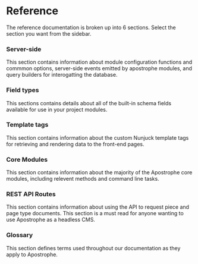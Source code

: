 # Reference

The reference documentation is broken up into 6 sections. Select the section you want from the sidebar.

### Server-side
This section contains information about module configuration functions and commmon options, server-side events emitted by apostrophe modules, and query builders for interogatting the database.

### Field types
This sections contains details about all of the built-in schema fields available for use in your project modules.

### Template tags
This section contains information about the custom Nunjuck template tags for retrieving and rendering data to the front-end pages.

### Core Modules
This section contains information about the majority of the Apostrophe core modules, including relevent methods and command line tasks.

### REST API Routes
This section contains information about using the API to request piece and page type documents. This section is a must read for anyone wanting to use Apostrophe as a headless CMS.

### Glossary
This section defines terms used throughout our documentation as they apply to Apostrophe.
